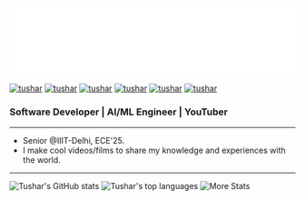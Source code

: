 ![Tushar's GitHub Banner](Tushar%20Chandra%20Logo.png)

<a href="https://www.linkedin.com/in/tushar-chandra-7547901ab//" target="blank"><img align="center"
          src="https://img.shields.io/badge/linkedin-%230077B5.svg?style=for-the-badge&logo=linkedin&logoColor=white"
          alt="tushar" height="30"/></a>
<a href="mailto:sde.tusharchandra@gmail.com" target="blank"><img align="center"
          src="https://img.shields.io/badge/gmail-D14836.svg?style=for-the-badge&logo=gmail&logoColor=white"
          alt="tushar" height="30"/></a>
<a href="https://www.instagram.com/me_tusharchandra/" target="blank"><img align="center"
          src="https://img.shields.io/badge/instagram-%23E4405F.svg?style=for-the-badge&logo=instagram&logoColor=white"
          alt="tushar" height="30"/></a>
<a href="https://www.youtube.com/tusharchandra" target="blank"><img align="center"
          src="https://img.shields.io/badge/youtube-%23FF0000.svg?style=for-the-badge&logo=youtube&logoColor=white"
          alt="tushar" height="30"/></a>
<a href="https://twitter.com/me_tushari" target="blank"><img align="center"
          src="https://img.shields.io/badge/twitter-%231DA1F2.svg?style=for-the-badge&logo=twitter&logoColor=white"
          alt="tushar" height="30"/></a>
<a href="https://linktr.ee/tusharchandra" target="blank"><img align="center"
          src="https://img.shields.io/badge/linktree-%231DA1F2.svg?style=for-the-badge&logo=linktree&logoColor=gree"
          alt="tushar" height="30"/></a>

### Software Developer | AI/ML Engineer | YouTuber

----

* Senior @IIIT-Delhi, ECE'25.
* I make cool videos/films to share my knowledge and experiences with the world.
  
----

![Tushar's GitHub stats](https://github-readme-stats-sigma-five.vercel.app/api?username=me-tusharchandra&show_icons=true&theme=vue-dark)
![Tushar's top languages](https://github-readme-stats-sigma-five.vercel.app/api/top-langs/?username=me-tusharchandra&layout=compact&show_icons=true&theme=vue-dark)
![More Stats](https://github-readme-streak-stats.herokuapp.com?user=me-tusharchandra&theme=vue-dark)


